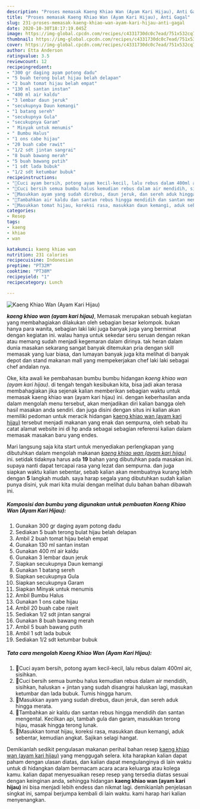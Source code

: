 ```yaml
---
description: "Proses memasak Kaeng Khiao Wan (Ayam Kari Hijau), Anti Gagal"
title: "Proses memasak Kaeng Khiao Wan (Ayam Kari Hijau), Anti Gagal"
slug: 231-proses-memasak-kaeng-khiao-wan-ayam-kari-hijau-anti-gagal
date: 2020-10-30T18:17:19.045Z
image: https://img-global.cpcdn.com/recipes/c4331730dc0c7ead/751x532cq70/kaeng-khiao-wan-ayam-kari-hijau-foto-resep-utama.jpg
thumbnail: https://img-global.cpcdn.com/recipes/c4331730dc0c7ead/751x532cq70/kaeng-khiao-wan-ayam-kari-hijau-foto-resep-utama.jpg
cover: https://img-global.cpcdn.com/recipes/c4331730dc0c7ead/751x532cq70/kaeng-khiao-wan-ayam-kari-hijau-foto-resep-utama.jpg
author: Etta Anderson
ratingvalue: 3.5
reviewcount: 12
recipeingredient:
- "300 gr daging ayam potong dadu"
- "5 buah terong bulat hijau belah delapan"
- "2 buah tomat hijau belah empat"
- "130 ml santan instan"
- "400 ml air kaldu"
- "3 lembar daun jeruk"
- "secukupnya Daun kemangi"
- "1 batang sereh"
- "secukupnya Gula"
- "secukupnya Garam"
- " Minyak untuk menumis"
- " Bumbu Halus"
- "1 ons cabe hijau"
- "20 buah cabe rawit"
- "1/2 sdt jintan sangrai"
- "8 buah bawang merah"
- "5 buah bawang putih"
- "1 sdt lada bubuk"
- "1/2 sdt ketumbar bubuk"
recipeinstructions:
- "🌻Cuci ayam bersih, potong ayam kecil-kecil, lalu rebus dalam 400ml air, sisihkan."
- "🌻Cuci bersih semua bumbu halus kemudian rebus dalam air mendidih, sisihkan, haluskan + jintan yang sudah disangrai haluskan lagi, masukan ketumbar dan lada bubuk. Tumis hingga harum."
- "🌻Masukkan ayam yang sudah direbus, daun jeruk, dan sereh aduk hingga merata."
- "🌻Tambahkan air kaldu dan santan rebus hingga mendidih dan santan mengental. Kecilkan api, tambah gula dan garam, masukkan terong hijau, masak hingga terong lunak."
- "🌻Masukkan tomat hijau, koreksi rasa, masukkan daun kemangi, aduk sebentar, kemudian angkat. Sajikan selagi hangat."
categories:
- Resep
tags:
- kaeng
- khiao
- wan

katakunci: kaeng khiao wan 
nutrition: 231 calories
recipecuisine: Indonesian
preptime: "PT32M"
cooktime: "PT38M"
recipeyield: "1"
recipecategory: Lunch

---
```



![Kaeng Khiao Wan (Ayam Kari Hijau)](https://img-global.cpcdn.com/recipes/c4331730dc0c7ead/751x532cq70/kaeng-khiao-wan-ayam-kari-hijau-foto-resep-utama.jpg)

<b><i>kaeng khiao wan (ayam kari hijau)</i></b>, Memasak merupakan sebuah kegiatan yang membahagiakan dilakukan oleh sebagian besar kelompok. bukan hanya para wanita, sebagian laki laki juga banyak juga yang berminat dengan kegiatan ini. walau hanya untuk sekedar seru seruan dengan rekan atau memang sudah menjadi kegemaran dalam dirinya. tak heran dalam dunia masakan sekarang sangat banyak ditemukan pria dengan skill memasak yang luar biasa, dan lumayan banyak juga kita melihat di banyak depot dan stand makanan mall yang mempekerjakan chef laki laki sebagai chef andalan nya.

Oke, kita awali ke pembahasan bumbu bumbu hidangan <i>kaeng khiao wan (ayam kari hijau)</i>. di tengah tengah kesibukan kita, bisa jadi akan terasa membahagiakan jika sejenak kalian memberikan sebagian waktu untuk memasak kaeng khiao wan (ayam kari hijau) ini. dengan keberhasilan anda dalam mengolah menu tersebut, akan menjadikan diri kalian bangga oleh hasil masakan anda sendiri. dan juga disini dengan situs ini kalian akan memiliki pedoman untuk meracik hidangan <u>kaeng khiao wan (ayam kari hijau)</u> tersebut menjadi makanan yang enak dan sempurna, oleh sebab itu catat alamat website ini di hp anda sebagai sebagian referensi kalian dalam memasak masakan baru yang endes.




Mari langsung saja kita start untuk menyediakan perlengkapan yang dibutuhkan dalam mengolah makanan <u><i>kaeng khiao wan (ayam kari hijau)</i></u> ini. setidak tidaknya harus ada <b>19</b> bahan yang dibutuhkan pada masakan ini. supaya nanti dapat tercapai rasa yang lezat dan sempurna. dan juga siapkan waktu kalian sebentar, sebab kalian akan membuatnya kurang lebih dengan <b>5</b> langkah mudah. saya harap segala yang dibutuhkan sudah kalian punya disini, yuk mari kita mulai dengan melihat dulu bahan bahan dibawah ini.

<!--inarticleads1-->

##### Komposisi dan bumbu yang digunakan untuk pembuatan Kaeng Khiao Wan (Ayam Kari Hijau):

1. Gunakan 300 gr daging ayam potong dadu
1. Sediakan 5 buah terong bulat hijau belah delapan
1. Ambil 2 buah tomat hijau belah empat
1. Gunakan 130 ml santan instan
1. Gunakan 400 ml air kaldu
1. Gunakan 3 lembar daun jeruk
1. Siapkan secukupnya Daun kemangi
1. Gunakan 1 batang sereh
1. Siapkan secukupnya Gula
1. Siapkan secukupnya Garam
1. Siapkan  Minyak untuk menumis
1. Ambil  Bumbu Halus
1. Gunakan 1 ons cabe hijau
1. Ambil 20 buah cabe rawit
1. Sediakan 1/2 sdt jintan sangrai
1. Gunakan 8 buah bawang merah
1. Ambil 5 buah bawang putih
1. Ambil 1 sdt lada bubuk
1. Sediakan 1/2 sdt ketumbar bubuk




<!--inarticleads2-->

##### Tata cara mengolah Kaeng Khiao Wan (Ayam Kari Hijau):

1. 🌻Cuci ayam bersih, potong ayam kecil-kecil, lalu rebus dalam 400ml air, sisihkan.
1. 🌻Cuci bersih semua bumbu halus kemudian rebus dalam air mendidih, sisihkan, haluskan + jintan yang sudah disangrai haluskan lagi, masukan ketumbar dan lada bubuk. Tumis hingga harum.
1. 🌻Masukkan ayam yang sudah direbus, daun jeruk, dan sereh aduk hingga merata.
1. 🌻Tambahkan air kaldu dan santan rebus hingga mendidih dan santan mengental. Kecilkan api, tambah gula dan garam, masukkan terong hijau, masak hingga terong lunak.
1. 🌻Masukkan tomat hijau, koreksi rasa, masukkan daun kemangi, aduk sebentar, kemudian angkat. Sajikan selagi hangat.




Demikianlah sedikit pengulasan makanan perihal bahan resep <u>kaeng khiao wan (ayam kari hijau)</u> yang menggugah selera. kita harapkan kalian dapat paham dengan ulasan diatas, dan kalian dapat mengulanginya di lain waktu untuk di hidangkan dalam bermacam acara acara keluarga atau kolega kamu. kalian dapat menyesuaikan resep resep yang tersedia diatas sesuai dengan keinginan anda, sehingga hidangan <b>kaeng khiao wan (ayam kari hijau)</b> ini bisa menjadi lebih endess dan nikmat lagi. demikianlah penjelasan singkat ini, sampai berjumpa kembali di lain waktu. kami harap hari kalian menyenangkan.
